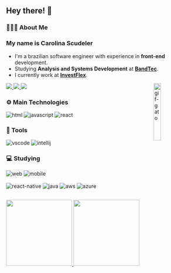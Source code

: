 <h2>Hey there! 👋</h2>

<h3>👩🏻‍💻 About Me</h3>

<h3>My name is Carolina Scudeler</h3>

<ul>
  <li>I'm a brazilian software engineer with experience in <strong>front-end</strong> development.</li>
  <li>Studying <strong>Analysis and Systems Development</strong> at <strong><a href="http://www.digitalschool.com.br/faculdade/">BandTec</a></strong>.</li>
  <li>I currently work at <strong><a href="https://investflex.com.br/">InvestFlex</a></strong>.</li>
</ul>

<img src="https://media.giphy.com/media/LmNwrBhejkK9EFP504/giphy.gif" alt="gif-gato" width="20%" align="right">

<div>
  <a href="https://www.linkedin.com/in/carolina-scudeler-5236691b6/">
    <img src="https://img.shields.io/badge/-LinkedIn-%230077B5?style=for-the-badge&logo=linkedin&logoColor=white">
  </a>
  <a href="mailto:carolscudeler3@gmail.com">
    <img src="https://img.shields.io/badge/Gmail-D14836?style=for-the-badge&logo=gmail&logoColor=white">   
  </a>
  <a href="https://www.instagram.com/_scudeler/">
    <img src="https://img.shields.io/badge/-Instagram-%23E4405F?style=for-the-badge&logo=instagram&logoColor=white">   
  </a>
</div>

<h3>⚙ Main Technologies</h3>

<p>   
  <img src="https://github.com/Quadrified/Quadrified/blob/master/assets/svg/dev/languages/html.svg" alt="html">  
  <img src="https://github.com/Quadrified/Quadrified/blob/master/assets/svg/dev/languages/js.svg" alt="javascript">
  <img src="https://github.com/Quadrified/Quadrified/blob/master/assets/svg/dev/frameworks/react.svg" alt="react">  
</p>

<h3>🔨 Tools</h3>

<p>    
  <img src="https://github.com/Quadrified/Quadrified/blob/master/assets/svg/dev/tools/visualstudio_code.svg" alt="vscode">
  <img src="https://github.com/Quadrified/Quadrified/blob/master/assets/svg/dev/tools/jetbrains_intellij.svg" alt="intellij">
</p>

<h3>💻 Studying</h3>

<p>
  <img src="https://github.com/Quadrified/Quadrified/blob/master/assets/svg/dev/misc/web.svg" alt="web">
  <img src="https://github.com/Quadrified/Quadrified/blob/master/assets/svg/dev/misc/mobile.svg" alt="mobile">
  <br><br>
  <img src="https://github.com/Quadrified/Quadrified/blob/master/assets/svg/dev/frameworks/%20reactnative.svg" alt="react-native">
  <img src="https://github.com/Quadrified/Quadrified/blob/master/assets/svg/dev/languages/java.svg" alt="java">
  <img src="https://github.com/Quadrified/Quadrified/blob/master/assets/svg/dev/services/aws.svg" alt="aws">
  <img src="https://github.com/Quadrified/Quadrified/blob/master/assets/svg/dev/services/azure.svg" alt="azure">
</p>

##

<div>
  <a href="https://github.com/CarolinaScudeler">
  <img src="https://github-readme-stats.vercel.app/api?username=CarolinaScudeler&show_icons=true&theme=tokyonight&include_all_commits=true&count_private=true" height="180em"/>
  <img src="https://github-readme-stats.vercel.app/api/top-langs/?username=CarolinaScudeler&layout=compact&langs_count=7&theme=tokyonight" height="180em"/>
</div>
  
